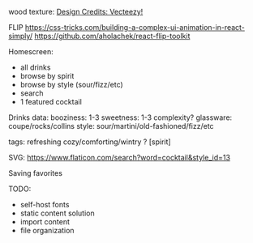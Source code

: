 wood texture: <a href="https://vecteezy.com">Design Credits: Vecteezy!</a>

FLIP
https://css-tricks.com/building-a-complex-ui-animation-in-react-simply/
https://github.com/aholachek/react-flip-toolkit

Homescreen:
* all drinks
* browse by spirit
* browse by style (sour/fizz/etc)
* search
* 1 featured cocktail


Drinks data:
booziness: 1-3
sweetness: 1-3
complexity?
glassware: coupe/rocks/collins
style: sour/martini/old-fashioned/fizz/etc

tags:
refreshing
cozy/comforting/wintry ?
[spirit]


SVG:
https://www.flaticon.com/search?word=cocktail&style_id=13

Saving favorites


TODO:
* self-host fonts
* static content solution
* import content
* file organization
